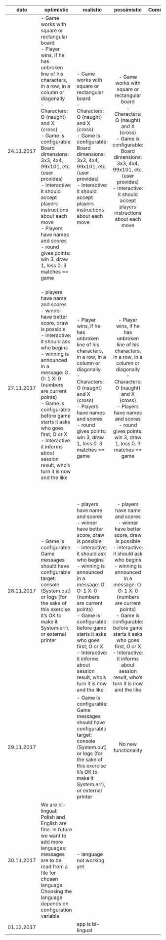 


| date         | optimistic    | realistic               | pessimistic           | Comments  |
| ------------ | ------------- | ----------------------- |:---------------------:|-----:|
| 24.11.2017   | - Game works with square or rectangular board <br> - Player wins, if he has unbroken line of his characters, in a row, in a column or diagonally <br> - Characters: O (naught) and X (cross) <br>  - Game is configurable: Board dimensions: 3x3, 4x4, 99x101, etc. (user provides) <br> - Interactive: it should accept players instructions about each move <br> - Players have names and scores <br> - round gives points: win 3, draw 1, loss 0. 3 matches == game <br><br> | - Game works with square or rectangular board <br>  - Characters: O (naught) and X (cross) <br>  - Game is configurable: Board dimensions: 3x3, 4x4, 99x101, etc. (user provides) <br> - Interactive: it should accept players instructions about each move <br><br>| - Game works with square or rectangular board <br>  - Characters: O (naught) and X (cross) <br>  - Game is configurable: Board dimensions: 3x3, 4x4, 99x101, etc. (user provides) <br> - Interactive: it should accept players instructions about each move 
| 27.11.2017   | - players have name and scores <br> - winner have better score, draw is possible <br> - interactive: it should ask who begins <br> - winning is announced in a message: O. O: 1 X: 0 (numbers are current points)<br> - Game is configurable: before game starts it asks who goes first, O or X <br> - Interactive: it informs about session result, who’s turn it is now and the like <br><br> | - Player wins, if he has unbroken line of his characters, in a row, in a column or diagonally <br> - Characters: O (naught) and X (cross) <br> - Players have names and scores <br> - round gives points: win 3, draw 1, loss 0. 3 matches == game | - Player wins, if he has unbroken line of his characters, in a row, in a column or diagonally <br> - Characters: O (naught) and X (cross) <br> - Players have names and scores <br> - round gives points: win 3, draw 1, loss 0. 3 matches == game 
| 28.11.2017   | - Game is configurable: Game messages should have configurable target: console (System.out) or logs (for the sake of this exercise it’s OK to make it System.err), or external printer |<br><br>- players have name and scores <br> - winner have better score, draw is possible <br> - interactive: it should ask who begins <br> - winning is announced in a message: O. O: 1 X: 0 (numbers are current points)<br> - Game is configurable: before game starts it asks who goes first, O or X <br> - Interactive: it informs about session result, who’s turn it is now and the like | <br><br>- players have name and scores <br> - winner have better score, draw is possible <br> - interactive: it should ask who begins <br> - winning is announced in a message: O. O: 1 X: 0 (numbers are current points)<br> - Game is configurable: before game starts it asks who goes first, O or X <br> - Interactive: it informs about session result, who’s turn it is now and the like 
| 29.11.2017   | | - Game is configurable: Game messages should have configurable target: console (System.out) or logs (for the sake of this exercise it’s OK to make it System.err), or external printer | No new functionality 
| 30.11.2017   | We are bi-lingual: Polish and English are fine. In future we want to add more languages: messages are to be read from a file for chosen language. Choosing the language depends on configuration variable | - language not working yet
| 01.12.2017   | |app is bi-lingual|
                                                                                                                                                                                              
                                                                                                                                                                                              
